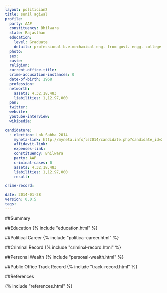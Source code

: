 ```yaml
---
layout: politician2
title: sunil agiwal
profile: 
  party: AAP
  constituency: Bhilwara
  state: Rajasthan
  education: 
    level: Graduate
    details: professional b.e.mechanical eng. from govt. engg. college  jodhpur  rajasthan university in 1986.
  photo: 
  sex: 
  caste: 
  religion: 
  current-office-title: 
  crime-accusation-instances: 0
  date-of-birth: 1968
  profession: 
  networth: 
    assets: 4,32,18,483
    liabilities: 1,12,97,000
  pan: 
  twitter: 
  website: 
  youtube-interview: 
  wikipedia: 

candidature: 
  - election: Lok Sabha 2014
    myneta-link: http://myneta.info/ls2014/candidate.php?candidate_id=2417
    affidavit-link: 
    expenses-link: 
    constituency: Bhilwara 
    party: AAP
    criminal-cases: 0
    assets: 4,32,18,483
    liabilities: 1,12,97,000
    result:  

crime-record: 

date: 2014-01-28
version: 0.0.5
tags: 
---
```

##Summary


##Education
{% include "education.html" %}


##Political Career
{% include "political-career.html" %}


##Criminal Record
{% include "criminal-record.html" %}


##Personal Wealth
{% include "personal-wealth.html" %}


##Public Office Track Record
{% include "track-record.html" %}


##References


{% include "references.html" %}